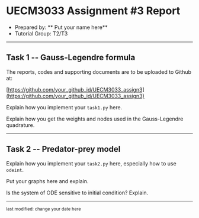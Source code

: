 UECM3033 Assignment #3 Report
========================================================

- Prepared by: ** Put your name here**
- Tutorial Group: T2/T3

--------------------------------------------------------

## Task 1 --  Gauss-Legendre formula

The reports, codes and supporting documents are to be uploaded to Github at: 

[https://github.com/your_github_id/UECM3033_assign3](https://github.com/your_github_id/UECM3033_assign3)


Explain how you implement your `task1.py` here.

Explain how you get the weights and nodes used in the Gauss-Legendre quadrature.

---------------------------------------------------------

## Task 2 -- Predator-prey model

Explain how you implement your `task2.py` here, especially how to use `odeint`.


Put your graphs here and explain.

Is the system of ODE sensitive to initial condition? Explain.

-----------------------------------

<sup>last modified: change your date here</sup>
